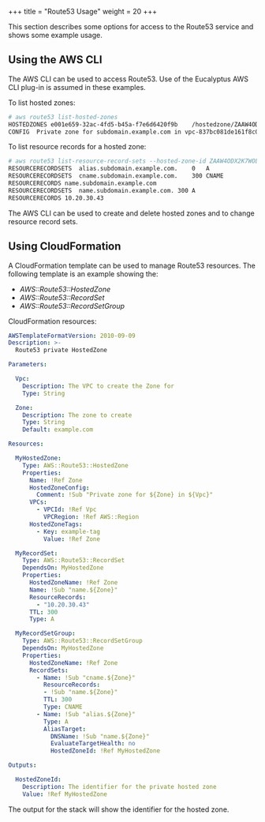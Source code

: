 +++
title = "Route53 Usage"
weight = 20
+++

This section describes some options for access to the Route53 service and shows some example usage.

## Using the AWS CLI

The AWS CLI can be used to access Route53. Use of the Eucalyptus AWS CLI plug-in is assumed in these examples.

To list hosted zones:

```bash
# aws route53 list-hosted-zones
HOSTEDZONES	e001e659-32ac-4fd5-b45a-f7e6d6420f9b	/hostedzone/ZAAW4ODX2K7WOL	subdomain.example.com.	3
CONFIG	Private zone for subdomain.example.com in vpc-837bc081de161f8c0	True
```

To list resource records for a hosted zone:

```bash
# aws route53 list-resource-record-sets --hosted-zone-id ZAAW4ODX2K7WOL
RESOURCERECORDSETS	alias.subdomain.example.com.	0	A
RESOURCERECORDSETS	cname.subdomain.example.com.	300	CNAME
RESOURCERECORDS	name.subdomain.example.com
RESOURCERECORDSETS	name.subdomain.example.com.	300	A
RESOURCERECORDS	10.20.30.43
```

The AWS CLI can be used to create and delete hosted zones and to change resource record sets.

## Using CloudFormation

A CloudFormation template can be used to manage Route53 resources. The following template is an example showing the:

* *AWS::Route53::HostedZone*
* *AWS::Route53::RecordSet*
* *AWS::Route53::RecordSetGroup*

CloudFormation resources:

```yaml
AWSTemplateFormatVersion: 2010-09-09
Description: >-
  Route53 private HostedZone

Parameters:

  Vpc:
    Description: The VPC to create the Zone for
    Type: String

  Zone:
    Description: The zone to create
    Type: String
    Default: example.com

Resources:

  MyHostedZone:
    Type: AWS::Route53::HostedZone
    Properties:
      Name: !Ref Zone
      HostedZoneConfig:
        Comment: !Sub "Private zone for ${Zone} in ${Vpc}"
      VPCs:
        - VPCId: !Ref Vpc
          VPCRegion: !Ref AWS::Region
      HostedZoneTags:
        - Key: example-tag
          Value: !Ref Zone

  MyRecordSet:
    Type: AWS::Route53::RecordSet
    DependsOn: MyHostedZone
    Properties:
      HostedZoneName: !Ref Zone
      Name: !Sub "name.${Zone}"
      ResourceRecords:
        - "10.20.30.43"
      TTL: 300
      Type: A

  MyRecordSetGroup:
    Type: AWS::Route53::RecordSetGroup
    DependsOn: MyHostedZone
    Properties:
      HostedZoneName: !Ref Zone
      RecordSets:
        - Name: !Sub "cname.${Zone}"
          ResourceRecords:
          - !Sub "name.${Zone}"
          TTL: 300
          Type: CNAME
        - Name: !Sub "alias.${Zone}"
          Type: A
          AliasTarget:
            DNSName: !Sub "name.${Zone}"
            EvaluateTargetHealth: no
            HostedZoneId: !Ref MyHostedZone

Outputs:

  HostedZoneId:
    Description: The identifier for the private hosted zone
    Value: !Ref MyHostedZone
```

The output for the stack will show the identifier for the hosted zone.

